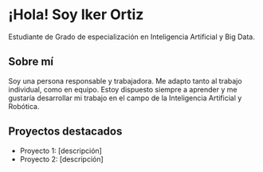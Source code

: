 # ¡Hola! Soy Iker Ortiz

Estudiante de Grado de especialización en Inteligencia Artificial y Big Data.

## Sobre mí
Soy una persona responsable y trabajadora.
Me adapto tanto al trabajo individual, como en equipo.
Estoy dispuesto siempre a aprender y me gustaría desarrollar mi trabajo en el campo de la Inteligencia Artificial y
Robótica.

## Proyectos destacados 
- Proyecto 1: [descripción]
- Proyecto 2: [descripción]

